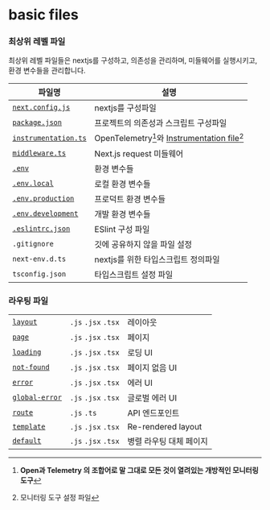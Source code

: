 # basic files

### 최상위 레벨 파일

최상위 레벨 파일들은 nextjs를 구성하고, 의존성을 관리하며, 미들웨어를 실행시키고, 환경 변수들을 관리합니다.

| 파일명                                                                                                           | 설명                                                                |
| ------------------------------------------------------------------------------------------------------------- | ----------------------------------------------------------------- |
| [`next.config.js`](https://nextjs.org/docs/app/api-reference/next-config-js)                                  | nextjs를 구성파일                                                      |
| [`package.json`](https://nextjs.org/docs/getting-started/installation#manual-installation)                    | 프로젝트의 의존성과 스크립트 구성파일                                              |
| [`instrumentation.ts`](https://nextjs.org/docs/app/building-your-application/optimizing/instrumentation)      | OpenTelemetry[^1]와 [Instrumentation file](#user-content-fn-2)[^2] |
| [`middleware.ts`](https://nextjs.org/docs/app/building-your-application/routing/middleware)                   | Next.js request 미들웨어                                              |
| [`.env`](https://nextjs.org/docs/app/building-your-application/configuring/environment-variables)             | 환경 변수들                                                            |
| [`.env.local`](https://nextjs.org/docs/app/building-your-application/configuring/environment-variables)       | 로컬 환경 변수들                                                         |
| [`.env.production`](https://nextjs.org/docs/app/building-your-application/configuring/environment-variables)  | 프로덕트 환경 변수들                                                       |
| [`.env.development`](https://nextjs.org/docs/app/building-your-application/configuring/environment-variables) | 개발 환경 변수들                                                         |
| [`.eslintrc.json`](https://nextjs.org/docs/app/building-your-application/configuring/eslint)                  | ESlint 구성 파일                                                      |
| `.gitignore`                                                                                                  | 깃에 공유하지 않을 파일 설정                                                  |
| `next-env.d.ts`                                                                                               | nextjs를 위한 타입스크립트 정의파일                                            |
| `tsconfig.json`                                                                                               | 타입스크립트 설정 파일                                                      |

### 라우팅 파일

|                                                                                                   |                     |                    |
| ------------------------------------------------------------------------------------------------- | ------------------- | ------------------ |
| [`layout`](https://nextjs.org/docs/app/api-reference/file-conventions/layout)                     | `.js` `.jsx` `.tsx` | 레이아웃               |
| [`page`](https://nextjs.org/docs/app/api-reference/file-conventions/page)                         | `.js` `.jsx` `.tsx` | 페이지                |
| [`loading`](https://nextjs.org/docs/app/api-reference/file-conventions/loading)                   | `.js` `.jsx` `.tsx` | 로딩 UI              |
| [`not-found`](https://nextjs.org/docs/app/api-reference/file-conventions/not-found)               | `.js` `.jsx` `.tsx` | 페이지 없음 UI          |
| [`error`](https://nextjs.org/docs/app/api-reference/file-conventions/error)                       | `.js` `.jsx` `.tsx` | 에러 UI              |
| [`global-error`](https://nextjs.org/docs/app/api-reference/file-conventions/error#global-errorjs) | `.js` `.jsx` `.tsx` | 글로벌 에러 UI          |
| [`route`](https://nextjs.org/docs/app/api-reference/file-conventions/route)                       | `.js` `.ts`         | API 엔드포인트          |
| [`template`](https://nextjs.org/docs/app/api-reference/file-conventions/template)                 | `.js` `.jsx` `.tsx` | Re-rendered layout |
| [`default`](https://nextjs.org/docs/app/api-reference/file-conventions/default)                   | `.js` `.jsx` `.tsx` | 병렬 라우팅 대체 페이지      |



[^1]: **Open과 Telemetry 의 조합어로 말 그대로 모든 것이 열려있는 개방적인 모니터링 도구**

[^2]: 모니터링 도구 설정 파일
